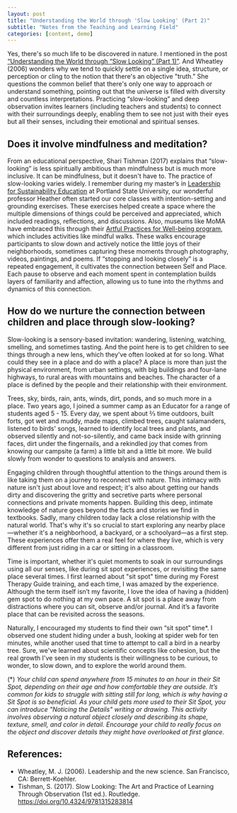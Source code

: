 ```yaml
---
layout: post
title: "Understanding the World through 'Slow Looking' (Part 2)"
subtitle: "Notes from the Teaching and Learning Field"
categories: [content, demo]
---
```


Yes, there's so much life to be discovered in nature. I mentioned in the post [“Understanding the World through “Slow Looking” (Part 1)”](https://tuneinthemeadows.github.io/content/demo/2024/04/12/slowlooking-p1/). And Wheatley (2006) wonders why we tend to quickly settle on a single idea, structure, or perception or cling to the notion that there's an objective "truth." She questions the common belief that there's only one way to approach or understand something, pointing out that the universe is filled with diversity and countless interpretations. Practicing “slow-looking” and deep observation invites learners (including teachers and students) to connect with their surroundings deeply, enabling them to see not just with their eyes but all their senses, including their emotional and spiritual senses.


## Does it involve mindfulness and meditation? 

From an educational perspective, Shari Tishman (2017) explains that “slow-looking” is less spiritually ambitious than mindfulness but 
is much more inclusive. It can be mindfulness, but it doesn't have to. The practice of slow-looking varies widely. 
I remember during my master’s in [Leadership for Sustainability Education](https://www.pdx.edu/academics/programs/graduate/leadership-sustainability-education) 
at Portland State University, our wonderful professor Heather 
often started our core classes with intention-setting and grounding exercises. These exercises helped create a space where the multiple 
dimensions of things could be perceived and appreciated, which included readings, reflections, and discussions.
Also, museums like MoMA have embraced this through their [Artful Practices for Well-being program](https://www.moma.org/magazine/articles/322), which includes activities like mindful 
walks. These walks encourage participants to slow down and actively notice the little joys of their neighborhoods, sometimes capturing 
these moments through photography, videos, paintings, and poems. If “stopping and looking closely” is a repeated engagement, it cultivates 
the connection between Self and Place. Each pause to observe and each moment spent in contemplation builds layers of familiarity and affection, 
allowing us to tune into the rhythms and dynamics of this connection. 

## How do we nurture the connection between children and place through slow-looking?

Slow-looking is a sensory-based invitation: wandering, listening, watching, smelling, and sometimes tasting. And the point here is 
to get children to see things through a new lens, which they’ve often looked at for so long. What could they see in a place and do 
with a place? A place is more than just the physical environment, from urban settings, with big buildings and four-lane highways, 
to rural areas with mountains and beaches. The character of a place is defined by the people and their relationship with their environment. 


Trees, sky, birds, rain, ants, winds, dirt, ponds, and so much more in a place. Two years ago, I joined a summer camp as an Educator 
for a range of students aged 5 - 15. Every day, we spent about ⅔ time outdoors, built forts, got wet and muddy, made maps, climbed trees, 
caught salamanders, listened to birds' songs, learned to identify local trees and plants, and observed silently and not-so-silently, and 
came back inside with grinning faces, dirt under the fingernails, and a rekindled joy that comes from knowing our campsite (a farm) 
a little bit and a little bit more. We build slowly from wonder to questions to analysis and answers.


Engaging children through thoughtful attention to the things around them is like taking them on a journey to reconnect with nature. 
This intimacy with nature isn't just about love and respect; it's also about getting our hands dirty and discovering the gritty and 
secretive parts where personal connections and private moments happen. Building this deep, intimate knowledge of nature goes beyond 
the facts and stories we find in textbooks. Sadly, many children today lack a close relationship with the natural world. That's why it's 
so crucial to start exploring any nearby place—whether it's a neighborhood, a backyard, or a schoolyard—as a first step. These experiences 
offer them a real feel for where they live, which is very different from just riding in a car or sitting in a classroom.


Time is important, whether it's quiet moments to soak in our surroundings using all our senses, like during sit spot experiences, 
or revisiting the same place several times. I first learned about "sit spot" time during my Forest Therapy Guide training, and each time, 
I was amazed by the experience. Although the term itself isn’t my favorite, I love the idea of having a (hidden) gem spot to do nothing 
at my own pace. A sit spot is a place away from distractions where you can sit, observe and/or journal. And it’s a favorite place 
that can be revisited across the seasons.


Naturally, I encouraged my students to find their own “sit spot” time*. I observed one student hiding under a bush, looking 
at spider web for ten minutes, while another used that time to attempt to call a bird in a nearby tree. Sure, we've learned about 
scientific concepts like cohesion, but the real growth I've seen in my students is their willingness to be curious, to wonder, 
to slow down, and to explore the world around them.


(*) *Your child can spend anywhere from 15 minutes to an hour in their Sit Spot, depending on their age and how comfortable they 
are outside. It’s common for kids to struggle with sitting still for long, which is why having a Sit Spot is so beneficial. 
As your child gets more used to their Sit Spot, you can introduce "Noticing the Details" writing or drawing. This activity 
involves observing a natural object closely and describing its shape, texture, smell, and color in detail. Encourage your 
child to really focus on the object and discover details they might have overlooked at first glance.*


## References:
- Wheatley, M. J. (2006). Leadership and the new science. San Francisco, CA: Berrett-Koehler. 
- Tishman, S. (2017). Slow Looking: The Art and Practice of Learning Through Observation (1st ed.). Routledge. https://doi.org/10.4324/9781315283814



